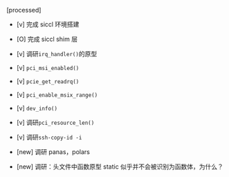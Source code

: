 [processed]

* [v] 完成 siccl 环境搭建

* [O] 完成 siccl shim 层

* [v] 调研`irq_handler()`的原型

* [v] `pci_msi_enabled()`

* [v] `pcie_get_readrq()`

* [v] `pci_enable_msix_range()`

* [v] `dev_info()`

* [v] 调研`pci_resource_len()`

* [v] 调研`ssh-copy-id -i`

* [new] 调研 panas，polars

* [new] 调研：头文件中函数原型 static 似乎并不会被识别为函数体，为什么？